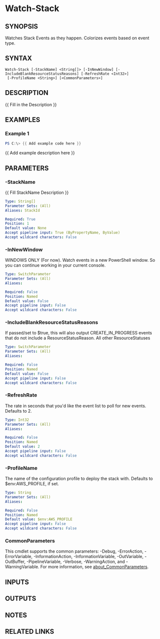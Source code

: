 # Watch-Stack

## SYNOPSIS
Watches Stack Events as they happen.
Colorizes events based on event type.

## SYNTAX

```
Watch-Stack [-StackName] <String[]> [-InNewWindow] [-IncludeBlankResourceStatusReasons] [-RefreshRate <Int32>]
 [-ProfileName <String>] [<CommonParameters>]
```

## DESCRIPTION
{{ Fill in the Description }}

## EXAMPLES

### Example 1
```powershell
PS C:\> {{ Add example code here }}
```

{{ Add example description here }}

## PARAMETERS

### -StackName
{{ Fill StackName Description }}

```yaml
Type: String[]
Parameter Sets: (All)
Aliases: StackId

Required: True
Position: 1
Default value: None
Accept pipeline input: True (ByPropertyName, ByValue)
Accept wildcard characters: False
```

### -InNewWindow
WINDOWS ONLY (For now).
Watch events in a new PowerShell window.
So you can continue working in your current console.

```yaml
Type: SwitchParameter
Parameter Sets: (All)
Aliases:

Required: False
Position: Named
Default value: False
Accept pipeline input: False
Accept wildcard characters: False
```

### -IncludeBlankResourceStatusReasons
If passed/set to $true, this will also output CREATE_IN_PROGRESS events that do not include a ResourceStatusReason.
All other ResourceStatuses

```yaml
Type: SwitchParameter
Parameter Sets: (All)
Aliases:

Required: False
Position: Named
Default value: False
Accept pipeline input: False
Accept wildcard characters: False
```

### -RefreshRate
The rate in seconds that you'd like the event list to poll for new events.
Defaults to 2.

```yaml
Type: Int32
Parameter Sets: (All)
Aliases:

Required: False
Position: Named
Default value: 2
Accept pipeline input: False
Accept wildcard characters: False
```

### -ProfileName
The name of the configuration profile to deploy the stack with.
Defaults to $env:AWS_PROFILE, if set.

```yaml
Type: String
Parameter Sets: (All)
Aliases:

Required: False
Position: Named
Default value: $env:AWS_PROFILE
Accept pipeline input: False
Accept wildcard characters: False
```

### CommonParameters
This cmdlet supports the common parameters: -Debug, -ErrorAction, -ErrorVariable, -InformationAction, -InformationVariable, -OutVariable, -OutBuffer, -PipelineVariable, -Verbose, -WarningAction, and -WarningVariable. For more information, see [about_CommonParameters](http://go.microsoft.com/fwlink/?LinkID=113216).

## INPUTS

## OUTPUTS

## NOTES

## RELATED LINKS
